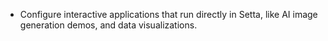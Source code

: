 ---
---

- Configure interactive applications that run directly in Setta, like AI image generation demos, and data visualizations.
